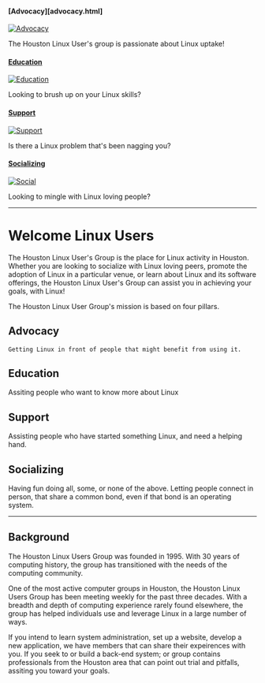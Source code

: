 #### [Advocacy][advocacy.html]

[![Advocacy](images/advocacy.png)][hlug-advocacy]

The Houston Linux User's group is passionate about Linux uptake!

#### [Education][hlug-education]

[![Education](images/education.png)][hlug-education]

Looking to brush up on your Linux skills?

#### [Support][hlug-support]

[![Support](images/support.png)][hlug-support]

Is there a Linux problem that's been nagging you?

#### [Socializing][hlug-social]

[![Social](images/lightgreen.png)][hlug-social]

Looking to mingle with Linux loving people?

[hlug-advocacy]: advocacy.html
[hlug-education]: education.html
[hlug-support]: support.html
[hlug-social]: social.html

---

# Welcome Linux Users

  The Houston Linux User's Group is the place for Linux activity in Houston.
  Whether you are looking to socialize with Linux loving peers, promote the
  adoption of Linux in a particular venue, or learn about Linux and its
  software offerings, the Houston Linux User's Group can assist you in achieving
  your goals, with Linux!

  The Houston Linux User Group's mission is based on four pillars.

## Advocacy

    Getting Linux in front of people that might benefit from using it.

## Education

  Assiting people who want to know more about Linux

## Support

  Assisting people who have started something Linux, and need a helping hand.

## Socializing

  Having fun doing all, some, or none of the above.  Letting people connect in person,
  that share a common bond, even if that bond is an operating system.

---

## Background

The Houston Linux Users Group was founded in 1995.  With 30 years of
computing history, the group has transitioned with the needs of the computing
community.

One of the most active computer groups in Houston, the Houston Linux Users
Group has been meeting weekly for the past three decades.  With a breadth and
depth of computing experience rarely found elsewhere, the group has helped
individuals use and leverage Linux in a large number of ways.

If you intend to learn system administration, set up a website, develop
a new application, we have members that can share their expeirences with you.
If you seek to or build a back-end system; or group contains professionals
from the Houston area that can point out trial and pitfalls, assiting you toward
your goals.
